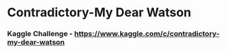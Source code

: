 # Contradictory-My Dear Watson
### Kaggle Challenge - https://www.kaggle.com/c/contradictory-my-dear-watson
